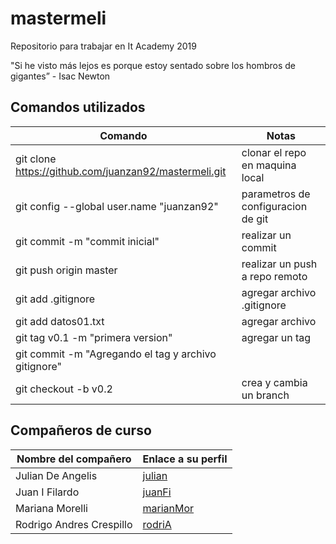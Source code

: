 # mastermeli
Repositorio para trabajar en It Academy 2019

"Si he visto más lejos es porque estoy sentado sobre los hombros de gigantes” - Isac Newton

## Comandos utilizados

| Comando | Notas |
|---------|-------|
|git clone https://github.com/juanzan92/mastermeli.git | clonar el repo en maquina local
|git config --global user.name "juanzan92"| parametros de configuracion de git
|git commit -m "commit inicial"| realizar un commit
|git push origin master| realizar un push a repo remoto
|git add .gitignore| agregar archivo .gitignore
|git add datos01.txt|agregar archivo <nombre archivo>
|git tag v0.1 -m "primera version"|agregar un tag
|git commit -m "Agregando el tag y archivo gitignore"|
|git checkout -b v0.2| crea y cambia un branch <nombre de branch>


## Compañeros de curso

| Nombre del compañero | Enlace a su perfil |
|---------|-------|
| Julian De Angelis|[julian]|
| Juan I Filardo| [juanFi]|
| Mariana Morelli|[marianMor]|
|Rodrigo Andres Crespillo|[rodriA]|

[//]:# (Links. This won't be seen after it's interpreted.)
[julian]: <https://github.com/julideangelis>
[juanFi]: <https://github.com/JuaniFilardo>
[marianMor]: <https://github.com/marianamorelli7>
[rodriA]: <https://github.com/rodixxi>

